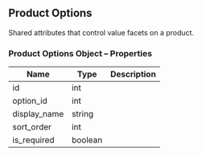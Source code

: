 ## <span class="jumptarget"> Product Options </span>

Shared attributes that control value facets on a product.

### <span class="jumptarget"> Product Options Object – Properties </span>

| Name | Type | Description |
| --- | --- | --- |
| id | int |
| option_id | int |
| display_name | string |
| sort_order | int |
| is_required | boolean |
